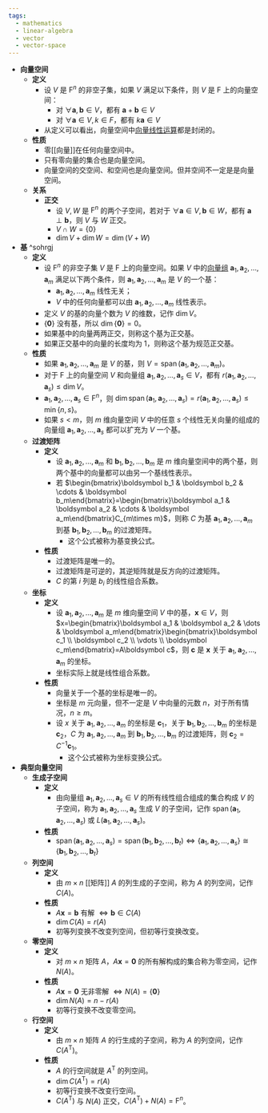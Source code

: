 ```yaml
---
tags:
  - mathematics
  - linear-algebra
  - vector
  - vector-space
---
```

- **向量空间**
	- **定义**
		- 设 $V$ 是 $\mathrm F^n$ 的非空子集，如果 $V$ 满足以下条件，则 $V$ 是 $\mathrm F$ 上的向量空间：
			- 对 $\forall \boldsymbol a,\boldsymbol b\in V$，都有 $\boldsymbol a+\boldsymbol b\in V$
			- 对 $\forall \boldsymbol a\in V,k\in F$，都有 $k\boldsymbol a\in V$
		- 从定义可以看出，向量空间中[向量线性运算](向量#^qhvnyd)都是封闭的。
	- **性质**
		- 零[[向量]]在任何向量空间中。
		- 只有零向量的集合也是向量空间。
		- 向量空间的交空间、和空间也是向量空间。但并空间不一定是是向量空间。
	- **关系**
		- **正交**
			- 设 $V,W$ 是 $\mathrm F^n$ 的两个子空间，若对于 $\forall \boldsymbol a\in V,\boldsymbol b\in W$，都有 $\boldsymbol a\perp\boldsymbol b$，则 $V$ 与 $W$ 正交。
			- $V\cap W=\{0\}$
			- $\dim V+\dim W=\dim (V+W)$
- **基** ^sohrgj
	- **定义**
		- 设 $\mathrm F^n$ 的非空子集 $V$ 是 $\mathrm F$ 上的向量空间。如果 $V$ 中的[向量组](向量#^0067dr) $\boldsymbol a_1,\boldsymbol a_2,\dots,\boldsymbol a_m$ 满足以下两个条件，则 $\boldsymbol a_1,\boldsymbol a_2,\dots,\boldsymbol a_m$ 是 $V$ 的一个基：
			- $\boldsymbol a_1,\boldsymbol a_2,\dots,\boldsymbol a_m$ 线性无关；
			- $V$ 中的任何向量都可以由 $\boldsymbol a_1,\boldsymbol a_2,\dots,\boldsymbol a_m$ 线性表示。
		- 定义 $V$ 的基的向量个数为 $V$ 的维数，记作 $\dim V$。
		- $\{\boldsymbol 0\}$ 没有基，所以 $\dim\{\boldsymbol 0\}=0$。
		- 如果基中的向量两两正交，则称这个基为正交基。
		- 如果正交基中的向量的长度均为 $1$，则称这个基为规范正交基。
	- **性质**
		- 如果 $\boldsymbol a_1,\boldsymbol a_2,\dots,\boldsymbol a_m$ 是 $V$ 的基，则 $V=\operatorname{span}(\boldsymbol a_1,\boldsymbol a_2,\dots,\boldsymbol a_m)$。
		- 对于 $\mathrm F$ 上的向量空间 $V$ 和向量组 $\boldsymbol a_1,\boldsymbol a_2,\dots,\boldsymbol a_s\in V$，都有 $r(\boldsymbol a_1,\boldsymbol a_2,\dots,\boldsymbol a_s)\le \dim V$。
		- $\boldsymbol a_1,\boldsymbol a_2,\dots,\boldsymbol a_s\in \mathrm F^n$，则 $\dim\operatorname{span}(\boldsymbol a_1,\boldsymbol a_2,\dots,\boldsymbol a_s)=r(\boldsymbol a_1,\boldsymbol a_2,\dots,\boldsymbol a_s)\le\min\{n,s\}$。
		- 如果 $s<m$，则 $m$ 维向量空间 $V$ 中的任意 $s$ 个线性无关向量的组成的向量组 $\boldsymbol a_1,\boldsymbol a_2,\dots,\boldsymbol a_s$ 都可以扩充为 $V$ 一个基。
	- **过渡矩阵**
		- **定义**
			- 设 $\boldsymbol a_1,\boldsymbol a_2,\dots,\boldsymbol a_m$ 和 $\boldsymbol b_1,\boldsymbol b_2,\dots,\boldsymbol b_m$ 是 $m$ 维向量空间中的两个基，则两个基中的向量都可以由另一个基线性表示。
			- 若 $\begin{bmatrix}\boldsymbol b_1 & \boldsymbol b_2 & \cdots & \boldsymbol b_m\end{bmatrix}=\begin{bmatrix}\boldsymbol a_1 & \boldsymbol a_2 & \cdots & \boldsymbol a_m\end{bmatrix}C_{m\times m}$，则称 $C$ 为基 $\boldsymbol a_1,\boldsymbol a_2,\dots,\boldsymbol a_m$ 到基 $\boldsymbol b_1,\boldsymbol b_2,\dots,\boldsymbol b_m$ 的过渡矩阵。
				- 这个公式被称为基变换公式。
		- **性质**
			- 过渡矩阵是唯一的。
			- 过渡矩阵是可逆的，其逆矩阵就是反方向的过渡矩阵。
			- $C$ 的第 $i$ 列是  $b_i$ 的线性组合系数。
	- **坐标**
		- **定义**
			- 设 $\boldsymbol a_1,\boldsymbol a_2,\dots,\boldsymbol a_m$ 是 $m$ 维向量空间  $V$ 中的基，$\boldsymbol x\in V$，则 $x=\begin{bmatrix}\boldsymbol a_1 & \boldsymbol a_2 & \dots & \boldsymbol a_m\end{bmatrix}\begin{bmatrix}\boldsymbol c_1 \\ \boldsymbol c_2 \\ \vdots \\ \boldsymbol c_m\end{bmatrix}=A\boldsymbol c$，则 $\boldsymbol c$ 是 $\boldsymbol x$ 关于 $\boldsymbol a_1,\boldsymbol a_2,\dots,\boldsymbol a_m$ 的坐标。
			- 坐标实际上就是线性组合系数。
		- **性质**
			- 向量关于一个基的坐标是唯一的。
			- 坐标是 $m$ 元向量，但不一定是 $V$ 中向量的元数 $n$，对于所有情况，$n\ge m$。
			- 设 $x$ 关于 $\boldsymbol a_1,\boldsymbol a_2,\dots,\boldsymbol a_m$ 的坐标是 $\boldsymbol c_1$，关于 $\boldsymbol b_1,\boldsymbol b_2,\dots,\boldsymbol b_m$ 的坐标是 $\boldsymbol c_2$，$C$ 为 $\boldsymbol a_1,\boldsymbol a_2,\dots,\boldsymbol a_m$ 到 $\boldsymbol b_1,\boldsymbol b_2,\dots,\boldsymbol b_m$ 的过渡矩阵，则 $\boldsymbol c_2=C^{-1}\boldsymbol c_1$。
				- 这个公式被称为坐标变换公式。
- **典型向量空间**
	- **生成子空间**
		- **定义**
			- 由向量组 $\boldsymbol a_1,\boldsymbol a_2,\dots,\boldsymbol a_s\in V$ 的所有线性组合组成的集合构成 $V$ 的子空间，称为 $\boldsymbol a_1,\boldsymbol a_2,\dots,\boldsymbol a_s$ 生成 $V$ 的子空间，记作 $\operatorname{span}(\boldsymbol a_1,\boldsymbol a_2,\dots,\boldsymbol a_s)$ 或 $L(\boldsymbol a_1,\boldsymbol a_2,\dots,\boldsymbol a_s)$。
		- **性质**
			- $\operatorname{span}(\boldsymbol a_1,\boldsymbol a_2,\dots,\boldsymbol a_s)=\operatorname{span}(\boldsymbol b_1,\boldsymbol b_2,\dots,\boldsymbol b_t) \iff \{\boldsymbol a_1,\boldsymbol a_2,\dots,\boldsymbol a_s\}\cong\{\boldsymbol b_1,\boldsymbol b_2,\dots,\boldsymbol b_t\}$
	- **列空间**
		- **定义**
			- 由 $m\times n$ [[矩阵]] $A$ 的列生成的子空间，称为 $A$ 的列空间，记作 $C(A)$。
		- **性质**
			- $A\boldsymbol x=\boldsymbol b$ 有解 $\iff \boldsymbol b \in C(A)$
			- $\dim C(A)=r(A)$
			- 初等列变换不改变列空间，但初等行变换改变。
	- **零空间**
		- **定义**
			- 对 $m\times n$ 矩阵 $A$，$A\boldsymbol x=\boldsymbol 0$ 的所有解构成的集合称为零空间，记作 $N(A)$。
		- **性质**
			- $A\boldsymbol x=\boldsymbol 0$ 无非零解 $\iff N(A)=\{\boldsymbol 0\}$
			- $\dim N(A)=n-r(A)$
			- 初等行变换不改变零空间。
	- **行空间**
		- **定义**
			- 由 $m\times n$ 矩阵 $A$ 的行生成的子空间，称为 $A$ 的列空间，记作 $C(A^{\mathrm T})$。
		- **性质**
			- $A$ 的行空间就是 $A^{\mathrm T}$ 的列空间。
			- $\dim C(A^{\mathrm T})=r(A)$
			- 初等行变换不改变行空间。
			- $C(A^{\mathrm T})$  与 $N(A)$ 正交，$C(A^{\mathrm T})+N(A)=\mathrm F^n$。